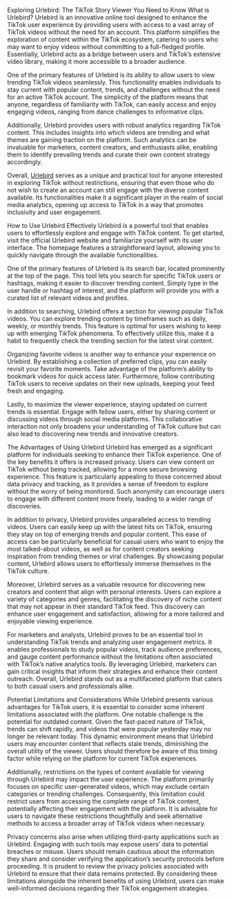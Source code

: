 Exploring Urlebird: The TikTok Story Viewer You Need to Know
What is Urlebird?
Urlebird is an innovative online tool designed to enhance the TikTok user experience by providing users with access to a vast array of TikTok videos without the need for an account. This platform simplifies the exploration of content within the TikTok ecosystem, catering to users who may want to enjoy videos without committing to a full-fledged profile. Essentially, Urlebird acts as a bridge between users and TikTok’s extensive video library, making it more accessible to a broader audience.

One of the primary features of Urlebird is its ability to allow users to view trending TikTok videos seamlessly. This functionality enables individuals to stay current with popular content, trends, and challenges without the need for an active TikTok account. The simplicity of the platform means that anyone, regardless of familiarity with TikTok, can easily access and enjoy engaging videos, ranging from dance challenges to informative clips.

Additionally, Urlebird provides users with robust analytics regarding TikTok content. This includes insights into which videos are trending and what themes are gaining traction on the platform. Such analytics can be invaluable for marketers, content creators, and enthusiasts alike, enabling them to identify prevailing trends and curate their own content strategy accordingly.

Overall, <a href="https://urlebird.us/">Urlebird</a> serves as a unique and practical tool for anyone interested in exploring TikTok without restrictions, ensuring that even those who do not wish to create an account can still engage with the diverse content available. Its functionalities make it a significant player in the realm of social media analytics, opening up access to TikTok in a way that promotes inclusivity and user engagement.

How to Use Urlebird Effectively
Urlebird is a powerful tool that enables users to effortlessly explore and engage with TikTok content. To get started, visit the official Urlebird website and familiarize yourself with its user interface. The homepage features a straightforward layout, allowing you to quickly navigate through the available functionalities.

One of the primary features of Urlebird is its search bar, located prominently at the top of the page. This tool lets you search for specific TikTok users or hashtags, making it easier to discover trending content. Simply type in the user handle or hashtag of interest, and the platform will provide you with a curated list of relevant videos and profiles.

In addition to searching, Urlebird offers a section for viewing popular TikTok videos. You can explore trending content by timeframes such as daily, weekly, or monthly trends. This feature is optimal for users wishing to keep up with emerging TikTok phenomena. To effectively utilize this, make it a habit to frequently check the trending section for the latest viral content.

Organizing favorite videos is another way to enhance your experience on Urlebird. By establishing a collection of preferred clips, you can easily revisit your favorite moments. Take advantage of the platform’s ability to bookmark videos for quick access later. Furthermore, follow contributing TikTok users to receive updates on their new uploads, keeping your feed fresh and engaging.

Lastly, to maximize the viewer experience, staying updated on current trends is essential. Engage with fellow users, either by sharing content or discussing videos through social media platforms. This collaborative interaction not only broadens your understanding of TikTok culture but can also lead to discovering new trends and innovative creators.

The Advantages of Using Urlebird
Urlebird has emerged as a significant platform for individuals seeking to enhance their TikTok experience. One of the key benefits it offers is increased privacy. Users can view content on TikTok without being tracked, allowing for a more secure browsing experience. This feature is particularly appealing to those concerned about data privacy and tracking, as it provides a sense of freedom to explore without the worry of being monitored. Such anonymity can encourage users to engage with different content more freely, leading to a wider range of discoveries.


In addition to privacy, Urlebird provides unparalleled access to trending videos. Users can easily keep up with the latest hits on TikTok, ensuring they stay on top of emerging trends and popular content. This ease of access can be particularly beneficial for casual users who want to enjoy the most talked-about videos, as well as for content creators seeking inspiration from trending themes or viral challenges. By showcasing popular content, Urlebird allows users to effortlessly immerse themselves in the TikTok culture.

Moreover, Urlebird serves as a valuable resource for discovering new creators and content that align with personal interests. Users can explore a variety of categories and genres, facilitating the discovery of niche content that may not appear in their standard TikTok feed. This discovery can enhance user engagement and satisfaction, allowing for a more tailored and enjoyable viewing experience.

For marketers and analysts, Urlebird proves to be an essential tool in understanding TikTok trends and analyzing user engagement metrics. It enables professionals to study popular videos, track audience preferences, and gauge content performance without the limitations often associated with TikTok’s native analytics tools. By leveraging Urlebird, marketers can gain critical insights that inform their strategies and enhance their content outreach. Overall, Urlebird stands out as a multifaceted platform that caters to both casual users and professionals alike.

Potential Limitations and Considerations
While Urlebird presents various advantages for TikTok users, it is essential to consider some inherent limitations associated with the platform. One notable challenge is the potential for outdated content. Given the fast-paced nature of TikTok, trends can shift rapidly, and videos that were popular yesterday may no longer be relevant today. This dynamic environment means that Urlebird users may encounter content that reflects stale trends, diminishing the overall utility of the viewer. Users should therefore be aware of this timing factor while relying on the platform for current TikTok experiences.

Additionally, restrictions on the types of content available for viewing through Urlebird may impact the user experience. The platform primarily focuses on specific user-generated videos, which may exclude certain categories or trending challenges. Consequently, this limitation could restrict users from accessing the complete range of TikTok content, potentially affecting their engagement with the platform. It is advisable for users to navigate these restrictions thoughtfully and seek alternative methods to access a broader array of TikTok videos when necessary.

Privacy concerns also arise when utilizing third-party applications such as Urlebird. Engaging with such tools may expose users’ data to potential breaches or misuse. Users should remain cautious about the information they share and consider verifying the application’s security protocols before proceeding. It is prudent to review the privacy policies associated with Urlebird to ensure that their data remains protected. By considering these limitations alongside the inherent benefits of using Urlebird, users can make well-informed decisions regarding their TikTok engagement strategies.
